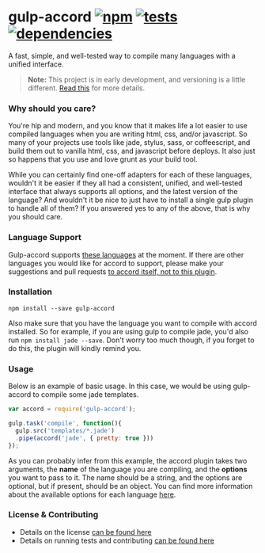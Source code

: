 # gulp-accord [![npm](https://badge.fury.io/js/gulp-accord.png)](http://badge.fury.io/js/gulp-accord) [![tests](https://travis-ci.org/carrot/gulp-accord.png?branch=master)](https://travis-ci.org/carrot/gulp-accord) [![dependencies](https://david-dm.org/carrot/gulp-accord.png)](https://david-dm.org/carrot/gulp-accord)

A fast, simple, and well-tested way to compile many languages with a unified interface.

> **Note:** This project is in early development, and versioning is a little different. [Read this](http://markup.im/#q4_cRZ1Q) for more details.

### Why should you care?

You're hip and modern, and you know that it makes life a lot easier to use compiled languages when you are writing html, css, and/or javascript. So many of your projects use tools like jade, stylus, sass, or coffeescript, and build them out to vanilla html, css, and javascript before deploys. It also just so happens that you use and love grunt as your build tool.

While you can certainly find one-off adapters for each of these languages, wouldn't it be easier if they all had a consistent, unified, and well-tested interface that always supports all options, and the latest version of the language? And wouldn't it be nice to just have to install a single gulp plugin to handle all of them? If you answered yes to any of the above, that is why you should care.

### Language Support

Gulp-accord supports [these languages](https://github.com/jenius/accord#supported-languages) at the moment. If there are other languages you would like for accord to support, please make your suggestions and pull requests [to accord itself, not to this plugin](https://github.com/jenius/accord#adding-languages).

### Installation

```
npm install --save gulp-accord
```

Also make sure that you have the language you want to compile with accord installed. So for example, if you are using gulp to compile jade, you'd also run `npm install jade --save`. Don't worry too much though, if you forget to do this, the plugin will kindly remind you.

### Usage

Below is an example of basic usage. In this case, we would be using gulp-accord to compile some jade templates.

```js
var accord = require('gulp-accord');

gulp.task('compile', function(){
  gulp.src('templates/*.jade')
  .pipe(accord('jade', { pretty: true }))
});
```

As you can probably infer from this example, the accord plugin takes two arguments, the **name** of the language you are compiling, and the **options** you want to pass to it. The name should be a string, and the options are optional, but if present, should be an object. You can find more information about the available options for each language [here](https://github.com/jenius/accord/tree/master/docs).

### License & Contributing

- Details on the license [can be found here](LICENSE.md)
- Details on running tests and contributing [can be found here](contributing.md)
